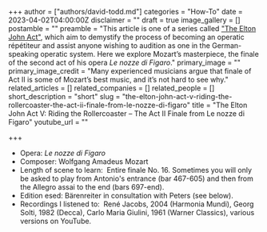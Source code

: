 +++
author = ["authors/david-todd.md"]
categories = "How-To"
date = 2023-04-02T04:00:00Z
disclaimer = ""
draft = true
image_gallery = []
postamble = ""
preamble = "This article is one of a series called [\"The Elton John Act\"](/the-elton-john-act/), which aim to demystify the process of becoming an operatic répétiteur and assist anyone wishing to audition as one in the German-speaking operatic system. Here we explore Mozart’s masterpiece, the finale of the second act of his opera _Le nozze di Figaro_."
primary_image = ""
primary_image_credit = "Many experienced musicians argue that finale of Act II is some of Mozart’s best music, and it’s not hard to see why."
related_articles = []
related_companies = []
related_people = []
short_description = "short"
slug = "the-elton-john-act-v-riding-the-rollercoaster-the-act-ii-finale-from-le-nozze-di-figaro"
title = "The Elton John Act V: Riding the Rollercoaster – The Act II Finale from Le nozze di Figaro"
youtube_url = ""

+++
* Opera: _Le nozze di Figaro_
* Composer: Wolfgang Amadeus Mozart
* Length of scene to learn:  Entire finale No. 16. Sometimes you will only be asked to play from Antonio's entrance (bar 467-605) and then from the Allegro assai to the end (bars 697-end).
* Edition esed: Bärenreiter in consultation with Peters (see below).
* Recordings I listened to:  René Jacobs, 2004 (Harmonia Mundi), Georg Solti, 1982 (Decca), Carlo Maria Giulini, 1961 (Warner Classics), various versions on YouTube.